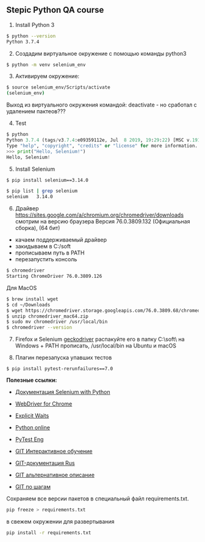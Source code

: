 ## Stepic Python QA course

1. Install Python 3
```bash
$ python --version
Python 3.7.4
```

2. Создадим виртуальное окружение с помощью команды python3
```bash
$ python -m venv selenium_env
```

3. Активируем окружение:
```bash
$ source selenium_env/Scripts/activate
(selenium_env)
```
Выход из виртуального окружения командой: deactivate  - но сработал с удалением пактеов???

4. Test
```python
$ python
Python 3.7.4 (tags/v3.7.4:e09359112e, Jul  8 2019, 19:29:22) [MSC v.1916 32 bit (Intel)] on win32
Type "help", "copyright", "credits" or "license" for more information.
>>> print("Hello, Selenium!")
Hello, Selenium!
```

5. Install Selenium
```bash
$ pip install selenium==3.14.0

$ pip list | grep selenium
selenium   3.14.0 
```

6. Драйвер
https://sites.google.com/a/chromium.org/chromedriver/downloads
смотрим на версию браузера
Версия 76.0.3809.132 (Официальная сборка), (64 бит)
- качаем поддерживаемый драйвер
- закидываем в C:/soft
- прописываем путь в PATH
- перезапустить консоль
```bash
$ chromedriver
Starting ChromeDriver 76.0.3809.126
```
Для MacOS
```bash
$ brew install wget
$ cd ~/Downloads
$ wget https://chromedriver.storage.googleapis.com/76.0.3809.68/chromedriver_mac64.zip
$ unzip chromedriver_mac64.zip
$ sudo mv chromedriver /usr/local/bin
$ chromedriver --version
```

7. Firefox и Selenium
[geckodriver](https://github.com/mozilla/geckodriver/releases) 
распакуйте его в папку C:\soft\ на Windows + PATH прописать, /usr/local/bin на Ubuntu и macOS

8. Плагин перезапуска упавших тестов
```
$ pip install pytest-rerunfailures==7.0
```

**Полезные ссылки:**
- [Документация Selenium with Python](https://selenium-python.readthedocs.io/)
- [WebDriver for Chrome](http://chromedriver.chromium.org/getting-started)
- [Explicit Waits](https://selenium-python.readthedocs.io/api.html#module-selenium.webdriver.support.expected_conditions)

- [Python online](https://repl.it/repls/KnobbyFastFields)
- [PyTest Eng](https://realpython.com/python-testing/)

- [GIT Интерактивное обучение](https://learngitbranching.js.org/)
- [GIT-документация Rus](https://git-scm.com/book/ru/v2/)
- [GIT альтернативное описание](http://www-cs-students.stanford.edu/~blynn/gitmagic/intl/ru/index.html)
- [GIT по шагам](https://githowto.com/ru/)

Сохраняем все версии пакетов в специальный файл requirements.txt.
```bash
pip freeze > requirements.txt
```
в свежем окружении для развертывания
```bash
pip install -r requirements.txt
```